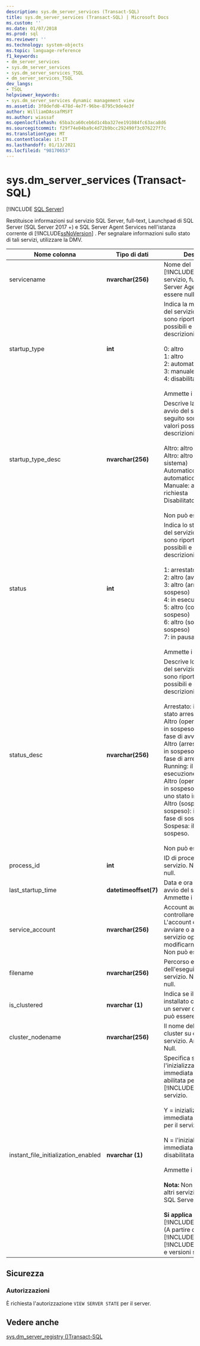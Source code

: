 ```yaml
---
description: sys.dm_server_services (Transact-SQL)
title: sys.dm_server_services (Transact-SQL) | Microsoft Docs
ms.custom: ''
ms.date: 01/07/2018
ms.prod: sql
ms.reviewer: ''
ms.technology: system-objects
ms.topic: language-reference
f1_keywords:
- dm_server_services
- sys.dm_server_services
- sys.dm_server_services_TSQL
- dm_server_services_TSQL
dev_langs:
- TSQL
helpviewer_keywords:
- sys.dm_server_services dynamic management view
ms.assetid: 3f0defd0-478d-4e7f-96be-8795c9de4e3f
author: WilliamDAssafMSFT
ms.author: wiassaf
ms.openlocfilehash: 65ba3ca60ceb6d1c4ba327ee191084fc63aca8d6
ms.sourcegitcommit: f29f74e04ba9c4d72b9bcc292490f3c076227f7c
ms.translationtype: MT
ms.contentlocale: it-IT
ms.lasthandoff: 01/13/2021
ms.locfileid: "98170653"
---
```

# <a name="sysdm_server_services-transact-sql"></a>sys.dm_server_services (Transact-SQL)
[!INCLUDE [SQL Server](../../includes/applies-to-version/sqlserver.md)]

  Restituisce informazioni sul servizio SQL Server, full-text, Launchpad di SQL Server (SQL Server 2017 +) e SQL Server Agent Services nell'istanza corrente di [!INCLUDE[ssNoVersion](../../includes/ssnoversion-md.md)] . Per segnalare informazioni sullo stato di tali servizi, utilizzare la DMV.  
  
 
|Nome colonna|Tipo di dati|Descrizione|  
|-----------------|---------------|-----------------|  
|servicename|**nvarchar(256)**|Nome del [!INCLUDE[ssDEnoversion](../../includes/ssdenoversion-md.md)] servizio, full-text o SQL Server Agent. Non può essere null.|  
|startup_type|**int**|Indica la modalità di avvio del servizio. Di seguito sono riportati i valori possibili e le relative descrizioni.<br /><br /> 0: altro<br />1: altro<br />2: automatico<br />3: manuale<br />4: disabilitato<br /><br /> Ammette i valori Null.|  
|startup_type_desc|**nvarchar(256)**|Descrive la modalità di avvio del servizio. Di seguito sono riportati i valori possibili e le relative descrizioni.<br /><br /> Altro: altro (avvio avvio)<br />Altro: altro (avvio del sistema)<br />Automatico: avvio automatico<br />Manuale: avvio della richiesta<br />Disabilitato: disabilitato<br /><br /> Non può essere null.|  
|status|**int**|Indica lo stato corrente del servizio. Di seguito sono riportati i valori possibili e le relative descrizioni.<br /><br /> 1: arrestato<br />2: altro (avvio in sospeso)<br />3: altro (arresto in sospeso)<br />4: in esecuzione<br />5: altro (continua in sospeso)<br />6: altro (sospensione in sospeso)<br />7: in pausa<br /><br /> Ammette i valori Null.|  
|status_desc|**nvarchar(256)**|Descrive lo stato corrente del servizio. Di seguito sono riportati i valori possibili e le relative descrizioni.<br /><br /> Arrestato: il servizio è stato arrestato.<br />Altro (operazione di avvio in sospeso): il servizio è in fase di avvio.<br />Altro (arresta operazione in sospeso): il servizio è in fase di arresto.<br />Running: il servizio è in esecuzione.<br />Altro (operazioni continue in sospeso): il servizio è in uno stato in sospeso.<br />Altro (sospensione in sospeso): il servizio è in fase di sospensione.<br />Sospesa: il servizio è sospeso.<br /><br /> Non può essere null.|  
|process_id|**int**|ID di processo del servizio. Non può essere null.|  
|last_startup_time|**datetimeoffset(7)**|Data e ora dell'ultimo avvio del servizio. Ammette i valori Null.|  
|service_account|**nvarchar(256)**|Account autorizzato a controllare il servizio. L'account consente di avviare o arrestare il servizio oppure di modificarne le proprietà. Non può essere null.|  
|filename|**nvarchar(256)**|Percorso e nome file dell'eseguibile del servizio. Non può essere null.|  
|is_clustered|**nvarchar (1)**|Indica se il servizio è installato come risorsa di un server di cluster. Non può essere null.|  
|cluster_nodename|**nvarchar(256)**|Il nome del nodo del cluster su cui è installato il servizio. Ammette i valori Null.|
|instant_file_initialization_enabled|**nvarchar (1)**|Specifica se l'inizializzazione immediata dei file è abilitata per il [!INCLUDE[ssDEnoversion](../../includes/ssdenoversion-md.md)] servizio.<br /><br />Y = inizializzazione immediata dei file abilitata per il servizio.<br /><br />N = l'inizializzazione immediata dei file è disabilitata per il servizio.<br /><br /> Ammette i valori Null.<br /><br /> **Nota:** Non si applica ad altri servizi, ad esempio la SQL Server Agent.<br /><br /> **Si applica a:** [!INCLUDE[ssNoVersion](../../includes/ssnoversion-md.md)] (A partire da [!INCLUDE[sssql11](../../includes/sssql11-md.md)] SP4 e [!INCLUDE[ssSQL15](../../includes/sssql16-md.md)] SP1 e versioni successive.|  

## <a name="security"></a>Sicurezza  
  
### <a name="permissions"></a>Autorizzazioni  
 È richiesta l'autorizzazione `VIEW SERVER STATE` per il server.  
  
## <a name="see-also"></a>Vedere anche  
 [sys.dm_server_registry &#40;&#41;Transact-SQL ](../../relational-databases/system-dynamic-management-views/sys-dm-server-registry-transact-sql.md)  
  
